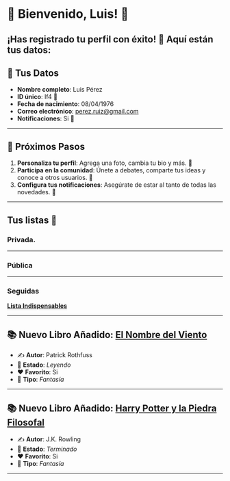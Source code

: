 # 🎉 Bienvenido, **Luis**! 🎉
¡Has registrado tu perfil con éxito! 🥳 Aquí están tus datos:
---

## 📝 **Tus Datos**
- **Nombre completo**: Luis Pérez
- **ID único**: If4 🔑
- **Fecha de nacimiento**: 08/04/1976
- **Correo electrónico**: perez.ruiz@gmail.com
- **Notificaciones**: Si 🔔
---

## 🎯 **Próximos Pasos**
1. **Personaliza tu perfil**: Agrega una foto, cambia tu bio y más. 📸
2. **Participa en la comunidad**: Únete a debates, comparte tus ideas y conoce a otros usuarios. 💬
3. **Configura tus notificaciones**: Asegúrate de estar al tanto de todas las novedades. 🔔
---

## Tus listas 🧡

  ### Privada.
  
  ---

  ### Pública

  ---
  
  ### Seguidas
  **[Lista Indispensables](https://github.com/savamidev/BookTrack/blob/3b301f4e5ae08894b8cdea21c250cf62d27ea04e/Comunidad/Listas/Jos%C3%A9%20Lista.md)** 
  

---

## 📚 **Nuevo Libro Añadido: [El Nombre del Viento](https://github.com/savamidev/BookTrack/blob/687ae133ca2c88352343f6d4baa96d9ae83e3b5d/Biblioteca/El%20Nombre%20del%20Viento.md)**
- ✍️ **Autor**: Patrick Rothfuss
- 📖 **Estado**: _Leyendo_
- ❤️ **Favorito**: Si
- 🔖 **Tipo**: _Fantasía_

---
## 📚 **Nuevo Libro Añadido: [Harry Potter y la Piedra Filosofal](https://github.com/savamidev/BookTrack/blob/687ae133ca2c88352343f6d4baa96d9ae83e3b5d/Biblioteca/Harry%20Potter%20y%20la%20Piedra%20Filosofal.md)**
- ✍️ **Autor**: J.K. Rowling
- 📖 **Estado**: _Terminado_
- ❤️ **Favorito**: Si
- 🔖 **Tipo**: _Fantasía_

---
